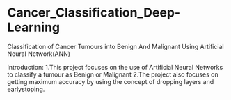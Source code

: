 # Cancer_Classification_Deep-Learning
Classification of Cancer Tumours into Benign And Malignant Using Artificial Neural Network(ANN)


Introduction:
1.This project focuses on the use of Artificial Neural Networks to classify a tumour as Benign or Malignant
2.The project also focuses on getting maximum accuracy by using the concept of dropping layers and earlystoping.

